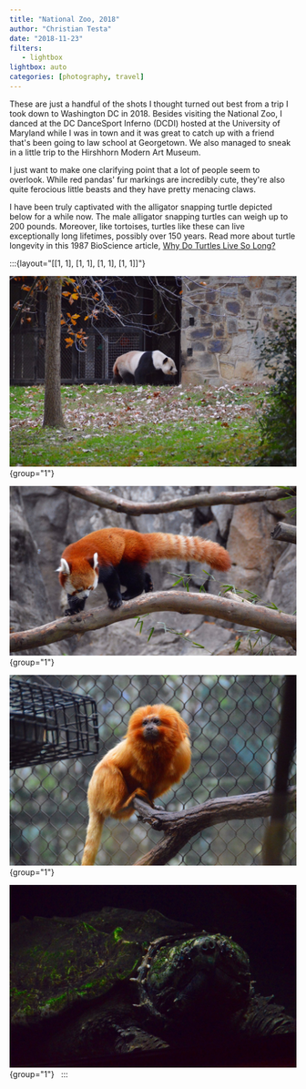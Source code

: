 ```yaml
---
title: "National Zoo, 2018"
author: "Christian Testa"
date: "2018-11-23"
filters:
   - lightbox
lightbox: auto
categories: [photography, travel]
---
```


These are just a handful of the shots I thought turned out best from a trip
I took down to Washington DC in 2018.  Besides visiting the National Zoo,
I danced at the DC DanceSport Inferno (DCDI) hosted at the University of
Maryland while I was in town and it was great to catch up with a friend that's
been going to law school at Georgetown. We also managed to sneak in a little trip to
the Hirshhorn Modern Art Museum.

I just want to make one clarifying point that a lot of people
seem to overlook. While red pandas' fur markings are incredibly cute, they're
also quite ferocious little beasts and they have pretty menacing claws. 

I have been truly captivated with the alligator snapping turtle depicted below for 
a while now.  The male alligator snapping turtles can weigh up to 200 pounds. Moreover, like tortoises, turtles like these can live exceptionally long lifetimes, possibly over 150 years.  Read more about turtle longevity in this 1987 BioScience article, [Why Do Turtles Live So Long?](https://doi.org/10.2307%2F1310589)

:::{layout="[[1, 1], [1, 1], [1, 1], [1, 1]]"}

![](/assets/img/2018-11-23-DC-Zoo/2.jpg){group="1"} &nbsp;

![](/assets/img/2018-11-23-DC-Zoo/3.jpg){group="1"} &nbsp;

![](/assets/img/2018-11-23-DC-Zoo/4.jpg){group="1"} &nbsp;

![](/assets/img/2018-11-23-DC-Zoo/5.jpg){group="1"} &nbsp;
:::